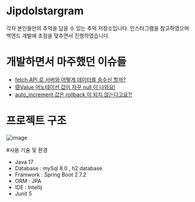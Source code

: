 # Jipdolstargram
각자 본인들만의 추억을 담을 수 있는 추억 저장소입니다.
인스타그램을 참고하였으며 백엔드 개발에 초점을 맞추면서 진행하였습니다.

# 개발하면서 마주했던 이슈들
- [fetch API 로 서버와 어떻게 데이터를 송수신 할까?](https://boomrabbit.tistory.com/245)
- [@Value 어노테이션 값이 자꾸 null 이 나와요!](https://boomrabbit.tistory.com/247)
- [auto_increment 값은 rollback 이 되지 않는다고요?!](https://boomrabbit.tistory.com/246)

# 프로젝트 구조
![image](https://user-images.githubusercontent.com/55746374/233839181-33f83291-8963-47e0-962d-65ed36a7d804.png)

#사용 기술 및 환경
- Java 17
- Database : mySql 8.0 , h2 database
- Framwork : Spring Boot 2.7.2
- ORM : JPA
- IDE : Intellij
- Junit 5
